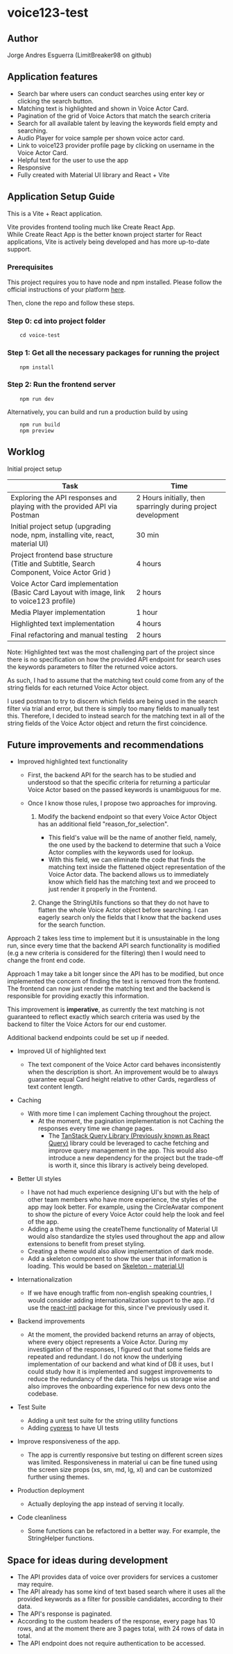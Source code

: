 # voice123-test

## Author

Jorge Andres Esguerra (LimitBreaker98 on github)

## Application features

- Search bar where users can conduct searches using enter key or clicking the search button.
- Matching text is highlighted and shown in Voice Actor Card.
- Pagination of the grid of Voice Actors that match the search criteria
- Search for all available talent by leaving the keywords field empty and searching.
- Audio Player for voice sample per shown voice actor card.
- Link to voice123 provider profile page by clicking on username in the Voice Actor Card.
- Helpful text for the user to use the app
- Responsive
- Fully created with Material UI library and React + Vite

## Application Setup Guide

This is a Vite + React application.

Vite provides frontend tooling much like Create React App.  
While Create React App is the better known project starter for React applications, Vite is actively being developed and has more up-to-date support.

### Prerequisites

This project requires you to have node and npm installed. Please follow the official instructions of your platform [here](https://nodejs.org/en/).

Then, clone the repo and follow these steps.

### Step 0: cd into project folder

```
    cd voice-test
```

### Step 1: Get all the necessary packages for running the project

```
    npm install
```

### Step 2: Run the frontend server

```
    npm run dev
```

Alternatively, you can build and run a production build by using
```
    npm run build
    npm preview
```

## Worklog

Initial project setup

| Task                                                                                      | Time                                                          |
| ----------------------------------------------------------------------------------------- | ------------------------------------------------------------- |
| Exploring the API responses and playing with the provided API via Postman                 | 2 Hours initially, then sparringly during project development |
| Initial project setup (upgrading node, npm, installing vite, react, material UI)          | 30 min                                                        |
| Project frontend base structure (Title and Subtitle, Search Component, Voice Actor Grid ) | 4 hours                                                       |
| Voice Actor Card implementation (Basic Card Layout with image, link to voice123 profile)  | 2 hours                                                       |
| Media Player implementation                                                               | 1 hour                                                        |
| Highlighted text implementation                                                           | 4 hours                                                       |
| Final refactoring and manual testing                                                      | 2 hours                                                       |

Note: Highlighted text was the most challenging part of the project since there is no specification on how the provided API endpoint for search uses the keywords parameters to filter the returned voice actors.

As such, I had to assume that the matching text could come from any of the string fields for each returned Voice Actor object.

I used postman to try to discern which fields are being used in the search filter via trial and error, but there is simply too many fields to manually test this. Therefore, I decided to instead search for the matching text in all of the string fields of the Voice Actor object and return the first coincidence.

## Future improvements and recommendations

- Improved highlighted text functionality

  - First, the backend API for the search has to be studied and understood so that the specific criteria for returning a particular Voice Actor based on the passed keywords is unambiguous for me.
  - Once I know those rules, I propose two approaches for improving.

    1. Modify the backend endpoint so that every Voice Actor Object has an additional field "reason_for_selection".

       - This field's value will be the name of another field, namely, the one used by the backend to determine that such a Voice Actor complies with the keywords used for lookup.
       - With this field, we can eliminate the code that finds the matching text inside the flattened object representation of the Voice Actor data. The backend allows us to immediately know which field has the matching text and we proceed to just render it properly in the Frontend.

    2. Change the StringUtils functions so that they do not have to flatten the whole Voice Actor object before searching. I can eagerly search only the fields that I know that the backend uses for the search function.

Approach 2 takes less time to implement but it is unsustainable in the long run, since every time that the backend API search functionality is modified (e.g a new criteria is considered for the filtering) then I would need to change the front end code.

Approach 1 may take a bit longer since the API has to be modified, but once implemented the concern of finding the text is removed from the frontend. The frontend can now just render the matching text and the backend is responsible for providing exactly this information.

This improvement is **imperative**, as currently the text matching is not guaranteed to reflect exactly which search criteria was used by the backend to filter the Voice Actors for our end customer.

Additional backend endpoints could be set up if needed.

- Improved UI of highlighted text

  - The text component of the Voice Actor card behaves inconsistently when the description is short. An improvement would be to always guarantee equal Card height relative to other Cards, regardless of text content length.

- Caching

  - With more time I can implement Caching throughout the project.
    - At the moment, the pagination implementation is not Caching the responses every time we change pages.
      - The [TanStack Query Library (Previously known as React Query)](https://tanstack.com/query/latest/docs/react/overview) library could be leveraged to cache fetching and improve query management in the app. This would also introduce a new dependency for the project but the trade-off is worth it, since this library is actively being developed.

- Better UI styles

  - I have not had much experience designing UI's but with the help of other team members who have more experience, the styles of the app may look better. For example, using the CircleAvatar component to show the picture of every Voice Actor could help the look and feel of the app.
  - Adding a theme using the createTheme functionality of Material UI would also standardize the styles used throughout the app and allow extensions to benefit from preset styling.
  - Creating a theme would also allow implementation of dark mode.
  - Add a skeleton component to show the user that information is loading. This would be based on [Skeleton - material UI](https://mui.com/material-ui/react-skeleton/)

- Internationalization

  - If we have enough traffic from non-english speaking countries, I would consider adding internationalization support to the app. I'd use the [react-intl](https://www.npmjs.com/package/react-intl) package for this, since I've previously used it.

- Backend improvements

  - At the moment, the provided backend returns an array of objects, where every object represents a Voice Actor. During my investigation of the responses, I figured out that some fields are repeated and redundant. I do not know the underlying implementation of our backend and what kind of DB it uses, but I could study how it is implemented and suggest improvements to reduce the redundancy of the data. This helps us storage wise and also improves the onboarding experience for new devs onto the codebase.

- Test Suite

  - Adding a unit test suite for the string utility functions
  - Adding [cypress](https://www.cypress.io/) to have UI tests

- Improve responsiveness of the app.

  - The app is currently responsive but testing on different screen sizes was limited. Responsiveness in material ui can be fine tuned using the screen size props (xs, sm, md, lg, xl) and can be customized further using themes.

- Production deployment

  - Actually deploying the app instead of serving it locally.

- Code cleanliness
  - Some functions can be refactored in a better way. For example, the StringHelper functions.

## Space for ideas during development

- The API provides data of voice over providers for services a customer may require.
- The API already has some kind of text based search where it uses all the provided keywords as a filter for possible candidates, according to their data.
- The API's response is paginated.
- According to the custom headers of the response, every page has 10 rows, and at the moment there are 3 pages total, with 24 rows of data in total.
- The API endpoint does not require authentication to be accessed.
